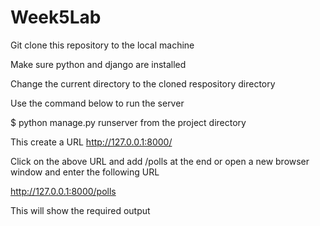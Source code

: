 # Week5Lab

Git clone this repository to the local machine

Make sure python and django are installed

Change the current directory to the cloned respository directory

Use the command below to run the server

$ python manage.py runserver from the project directory

This create a URL http://127.0.0.1:8000/

Click on the above URL and add /polls at the end or open a new browser window and enter the following URL

http://127.0.0.1:8000/polls

This will show the required output

